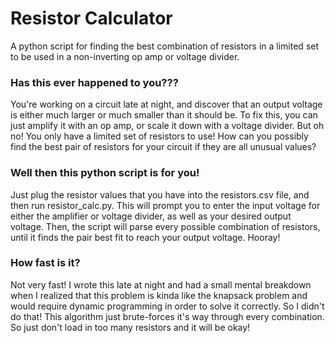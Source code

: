 # Resistor Calculator
A python script for finding the best combination of resistors in a limited set to be used in a non-inverting op amp or voltage divider.

### Has this ever happened to you???
You're working on a circuit late at night, and discover that an output voltage is either much larger or much smaller than it should be. 
To fix this, you can just amplify it with an op amp, or scale it down with a voltage divider. But oh no! You only have a limited set of resistors to use! 
How can you possibly find the best pair of resistors for your circuit if they are all unusual values?

### Well then this python script is for you!
Just plug the resistor values that you have into the resistors.csv file, and then run resistor_calc.py. 
This will prompt you to enter the input voltage for either the amplifier or voltage divider, as well as your desired output voltage. 
Then, the script will parse every possible combination of resistors, until it finds the pair best fit to reach your output voltage. Hooray!

### How fast is it?
Not very fast! I wrote this late at night and had a small mental breakdown when I realized that this problem is kinda like the knapsack problem 
and would require dynamic programming in order to solve it correctly. So I didn't do that! This algorithm just brute-forces it's way through every combination. 
So just don't load in too many resistors and it will be okay!
